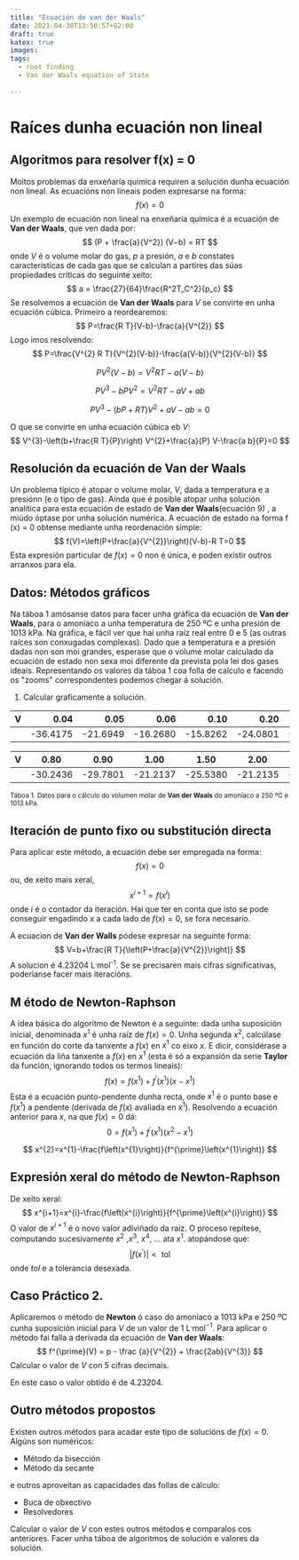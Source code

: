 ```yaml
---
title: "Ecuación de van der Waals"
date: 2021-04-30T13:50:57+02:00
draft: true
katex: true
images:
tags:
  - root finding
  - Van der Waals equation of State
  
---
```


# Raíces dunha ecuación non lineal


## Algoritmos para resolver f(x) = 0

Moitos problemas da enxeñaría química requiren a solución dunha ecuación non lineal.
As ecuacións non lineais poden expresarse na forma:
$$
f(x) = 0
$$
Un exemplo de ecuación non lineal na enxeñaría química é a ecuación de __Van der Waals__, que ven dada por:
$$
(P + \frac{a}{V^2}) (V−b) = RT
$$
onde $V$ é o volume molar do gas, $p$ a presión, $a$ e $b$ constates características de cada gas que se calculan a partires das súas propiedades críticas do seguinte xeito:
$$
a = \frac{27}{64}\frac{R^2T_C^2}{p_c}
$$
Se resolvemos a ecuación de __Van der Waals__ para $V$ se convirte en unha ecuación cúbica. Primeiro a reordearemos:
$$
P=\frac{R T}{V-b}-\frac{a}{V^{2}}
$$
Logo imos resolvendo:
$$
P=\frac{V^{2} R T}{V^{2}(V-b)}-\frac{a(V-b)}{V^{2}(V-b)}
$$

$$
P V^{2}(V-b) = V^{2} R T-a(V-b)
$$

$$
P V^{3}-b P V^{2} = V^{2} R T - a V + ab
$$

$$
P V^{3}-(b P+R T) V^{2}+a V-a b=0
$$

O que se convirte en unha ecuación cúbica eb $V$:
$$
V^{3}-\left(b+\frac{R T}{P}\right) V^{2}+\frac{a}{P} V-\frac{a b}{P}=0
$$

## Resolución da ecuación de __Van der Waals__

Un problema típico é atopar o volume molar, $V$, dada a temperatura e a presiónn (e o tipo de gas). Aínda que é posible atopar unha solución analítica para esta ecuación de estado de __Van der Waals__(ecuación 9) , a miúdo óptase por unha solución numérica. A ecuación de estado na forma f (x) = 0 obtense mediante unha reordenación simple:
$$
f(V)=\left(P+\frac{a}{V^{2}}\right)(V-b)-R T=0
$$
Esta expresión particular de $f(x) = 0$ non é única, e poden existir outros arranxos para ela.

## Datos: Métodos gráficos

Na táboa 1 amósanse datos para facer unha gráfica da ecuación de __Van der Waals__, para o amoníaco a unha temperatura de 250 ºC e unha presión de 1013 kPa. Na gráfica, e fácil ver que hai unha raíz real entre 0 e 5 (as outras raíces son conxugadas complexas). Dado que a temperatura e a presión dadas non son moi grandes, esperase que o volume molar calculado da ecuación de estado non sexa moi diferente da prevista pola lei dos gases ideais. Representando os valores da táboa 1 coa folla de calculo e facendo os "zooms" correspondentes podemos chegar á solución.

1. Calcular graficamente a solución. 

| V    |     0.04 |     0.05 |     0.06 |     0.10 |     0.20 |     0.30 |     0.40 |     0.50 |     0.60 |     0.70 |
| ---- | -------: | -------: | -------: | -------: | -------: | -------: | -------: | -------: | -------: | -------: |
|      | -36.4175 | -21.6949 | -16.2680 | -15.8262 | -24.0801 | -27.9334 | -29.6917 | -30.4527 | -30.6710 | -30.5629 |

| V    | 0.80     | 0.90     | 1.00     | 1.50     | 2.00     | 2.50     | 3.00     | 3.50    | 4.00    | 4.50    | 5.00    |
| ---- | -------- | -------- | -------- | -------- | -------- | -------- | -------- | ------- | ------- | ------- | ------- |
|      | -30.2436 | -29.7801 | -21.2137 | -25.5380 | -21.2135 | -16.6230 | -11.8978 | -7.0949 | -2.2433 | -2.6411 | -7.5484 |

<small>Táboa 1. Datos para o cálculo do volumen molar de __Van der Waals__ do amoníaco a 250 ºC e 1013 kPa.</small>

## Iteración de punto fixo ou substitución directa

Para aplicar este método, a ecuación debe ser empregada na forma:
$$
f(x)=0
$$
ou, de xeito mais xeral,
$$
x^{i+1} = f(x^i)
$$
onde $i$ é o contador da iteración.
Hai que ter en conta que isto se pode conseguir engadindo $x$ a cada lado de $f(x) = 0$, se fora necesario.

A ecuacion de __Van der Walls__ pódese expresar na seguinte forma:
$$
V=b+\frac{R T}{\left(P+\frac{a}{V^{2}}\right)}
$$
A solucion é 4.23204 L<sup>.</sup>mol<sup>-1</sup>. Se se precisaren mais cifras significativas, poderíanse facer mais iteracións.

## M étodo de Newton-Raphson

A idea básica do algoritmo de Newton é a seguinte: dada unha suposición inicial, denominada $x^1$ é unha raíz de $f(x) = 0$. Unha segunda $x^2$, calcúlase en función do corte da tanxente a $f(x)$ en $x^1$ co eixo $x$. ́E dicir, considérase a  ecuación da liña tanxente a $f(x)$ en $x^1$ (esta é só a expansión da serie __Taylor__ da función, ignorando todos os termos lineais):
$$
f(x)=f\left(x^{1}\right)+f^{\prime}\left(x^{1}\right)\left(x-x^{1}\right)
$$
Esta é a ecuación punto-pendente dunha recta, onde $x^1$ é o punto base e $f(x^1)$ a pendente (derivada de $f(x)$ avaliada en $x^1$).
Resolvendo a ecuación anterior para $x$, na que $f(x) = 0$ dá:
$$
0=f\left(x^{1}\right)+f^{\prime}\left(x^{1}\right)\left(x^{2}-x^{1}\right)
$$

$$
x^{2}=x^{1}-\frac{f\left(x^{1}\right)}{f^{\prime}\left(x^{1}\right)}
$$

## Expresión xeral do método de Newton-Raphson

De xeito xeral:
$$
x^{i+1}=x^{i}-\frac{f\left(x^{i}\right)}{f^{\prime}\left(x^{i}\right)}
$$
O valor de $x^{i+1}$ é o novo valor adiviñado da raíz. O proceso repítese, computando sucesivamente $x^2$ ,$x^3$, $x^4$, ... ata $x^1$. atopándose que:
$$
\left|f\left(x^{\prime}\right)\right|<\text { tol }
$$
onde $tol$ e a tolerancia desexada.

## Caso Práctico 2.

Aplicaremos o método de __Newton__ ó caso do amoníaco a 1013 kPa e 250 ºC cunha suposición inicial para $V$ de un valor de 1 L<sup>.</sup>mol<sup>−1</sup>.
Para aplicar o método fai falla a derivada da ecuación de __Van der Waals__:
$$
f^{\prime}(V) = p - \frac {a}{V^{2}} + \frac{2ab}{V^{3}}
$$
Calcular o valor de $V$ con 5 cifras decimais.

En este caso o valor obtido é de 4.23204.

## Outro métodos propostos

Existen outros métodos para acadar este tipo de solucións de $f(x) = 0$. Algúns son numéricos:

- Método da bisección
- Método da secante

e outros aproveitan as capacidades das follas de cálculo:

- Buca de obxectivo
- Resolvedores

Calcular o valor de $V$ con estes outros métodos e comparalos cos anteriores. Facer unha táboa de algoritmos de solución e valores da solución.